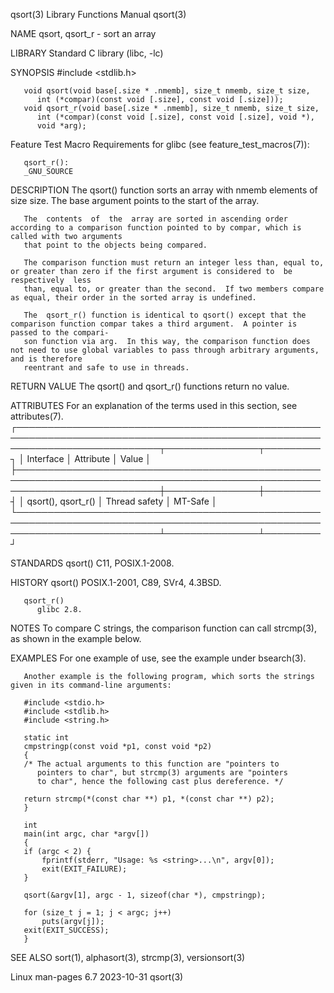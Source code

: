 qsort(3)							   Library Functions Manual							      qsort(3)

NAME
       qsort, qsort_r - sort an array

LIBRARY
       Standard C library (libc, -lc)

SYNOPSIS
       #include <stdlib.h>

       void qsort(void base[.size * .nmemb], size_t nmemb, size_t size,
		  int (*compar)(const void [.size], const void [.size]));
       void qsort_r(void base[.size * .nmemb], size_t nmemb, size_t size,
		  int (*compar)(const void [.size], const void [.size], void *),
		  void *arg);

   Feature Test Macro Requirements for glibc (see feature_test_macros(7)):

       qsort_r():
	   _GNU_SOURCE

DESCRIPTION
       The qsort() function sorts an array with nmemb elements of size size.  The base argument points to the start of the array.

       The  contents  of  the  array are sorted in ascending order according to a comparison function pointed to by compar, which is called with two arguments
       that point to the objects being compared.

       The comparison function must return an integer less than, equal to, or greater than zero if the first argument is considered to	be  respectively  less
       than, equal to, or greater than the second.  If two members compare as equal, their order in the sorted array is undefined.

       The  qsort_r() function is identical to qsort() except that the comparison function compar takes a third argument.  A pointer is passed to the compari‐
       son function via arg.  In this way, the comparison function does not need to use global variables to pass through arbitrary arguments, and is therefore
       reentrant and safe to use in threads.

RETURN VALUE
       The qsort() and qsort_r() functions return no value.

ATTRIBUTES
       For an explanation of the terms used in this section, see attributes(7).
       ┌───────────────────────────────────────────────────────────────────────────────────────────────────────────────────────────┬───────────────┬─────────┐
       │ Interface														   │ Attribute	   │ Value   │
       ├───────────────────────────────────────────────────────────────────────────────────────────────────────────────────────────┼───────────────┼─────────┤
       │ qsort(), qsort_r()													   │ Thread safety │ MT-Safe │
       └───────────────────────────────────────────────────────────────────────────────────────────────────────────────────────────┴───────────────┴─────────┘

STANDARDS
       qsort()
	      C11, POSIX.1-2008.

HISTORY
       qsort()
	      POSIX.1-2001, C89, SVr4, 4.3BSD.

       qsort_r()
	      glibc 2.8.

NOTES
       To compare C strings, the comparison function can call strcmp(3), as shown in the example below.

EXAMPLES
       For one example of use, see the example under bsearch(3).

       Another example is the following program, which sorts the strings given in its command-line arguments:

       #include <stdio.h>
       #include <stdlib.h>
       #include <string.h>

       static int
       cmpstringp(const void *p1, const void *p2)
       {
	   /* The actual arguments to this function are "pointers to
	      pointers to char", but strcmp(3) arguments are "pointers
	      to char", hence the following cast plus dereference. */

	   return strcmp(*(const char **) p1, *(const char **) p2);
       }

       int
       main(int argc, char *argv[])
       {
	   if (argc < 2) {
	       fprintf(stderr, "Usage: %s <string>...\n", argv[0]);
	       exit(EXIT_FAILURE);
	   }

	   qsort(&argv[1], argc - 1, sizeof(char *), cmpstringp);

	   for (size_t j = 1; j < argc; j++)
	       puts(argv[j]);
	   exit(EXIT_SUCCESS);
       }

SEE ALSO
       sort(1), alphasort(3), strcmp(3), versionsort(3)

Linux man-pages 6.7							  2023-10-31								      qsort(3)
